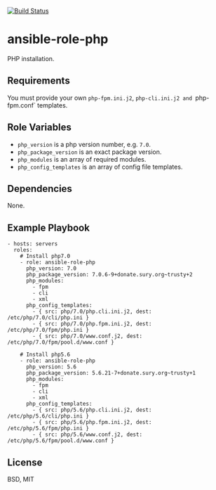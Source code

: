 [![Build Status](https://travis-ci.org/pkorobeinikov/ansible-role-php.svg?branch=master)](https://travis-ci.org/pkorobeinikov/ansible-role-php)

ansible-role-php
================

PHP installation.

Requirements
------------

You must provide your own `php-fpm.ini.j2`, `php-cli.ini.j2 and `php-fpm.conf` templates.

Role Variables
--------------

* `php_version` is a php version number, e.g. `7.0`.
* `php_package_version` is an exact package version.
* `php_modules` is an array of required modules.
* `php_config_templates` is an array of config file templates.

Dependencies
------------

None.

Example Playbook
----------------

    - hosts: servers
      roles:
        # Install php7.0
        - role: ansible-role-php
          php_version: 7.0
          php_package_version: 7.0.6-9+donate.sury.org~trusty+2
          php_modules:
            - fpm
            - cli
            - xml
          php_config_templates:
            - { src: php/7.0/php.cli.ini.j2, dest: /etc/php/7.0/cli/php.ini }
            - { src: php/7.0/php.fpm.ini.j2, dest: /etc/php/7.0/fpm/php.ini }
            - { src: php/7.0/www.conf.j2, dest: /etc/php/7.0/fpm/pool.d/www.conf }

        # Install php5.6
        - role: ansible-role-php
          php_version: 5.6
          php_package_version: 5.6.21-7+donate.sury.org~trusty+1
          php_modules:
            - fpm
            - cli
            - xml
          php_config_templates:
            - { src: php/5.6/php.cli.ini.j2, dest: /etc/php/5.6/cli/php.ini }
            - { src: php/5.6/php.fpm.ini.j2, dest: /etc/php/5.6/fpm/php.ini }
            - { src: php/5.6/www.conf.j2, dest: /etc/php/5.6/fpm/pool.d/www.conf }

License
-------

BSD, MIT
